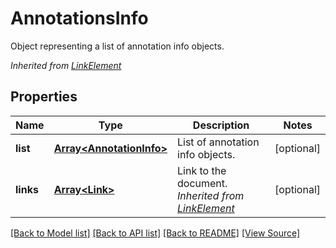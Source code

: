 ﻿# AnnotationsInfo
Object representing a list of annotation info objects.

*Inherited from [LinkElement](LinkElement.md)*
## Properties
Name | Type | Description | Notes
------------ | ------------- | ------------- | -------------
**list** | [**Array&lt;AnnotationInfo&gt;**](AnnotationInfo.md) | List of annotation info objects. | [optional]
**links** | [**Array&lt;Link&gt;**](Link.md) | Link to the document.<br />*Inherited from [LinkElement](LinkElement.md)* | [optional]

[[Back to Model list]](../README.md#documentation-for-models) [[Back to API list]](../README.md#documentation-for-api-endpoints) [[Back to README]](../README.md) [[View Source]](../src/models/annotationsInfo.ts)

